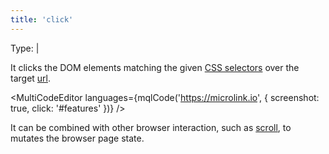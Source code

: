 ```yaml
---
title: 'click'
--- 
```


Type: <TypeContainer><Type children='<string>'/> | <Type children='<string[]>'/></TypeContainer>

It clicks the DOM elements matching the given [CSS selectors](https://developer.mozilla.org/en-US/docs/Web/CSS/CSS_Selectors) over the target [url](/docs/api/parameters/url).

<MultiCodeEditor languages={mqlCode('https://microlink.io', { screenshot: true, click: '#features' })} />

It can be combined with other browser interaction, such as [scroll](/docs/api/parameters/scroll), to mutates the browser page state.
